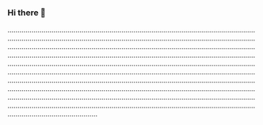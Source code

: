 ### Hi there 👋

.....................................................................................................................................................................................................................................................................................................................................................................................................................................................................................................................................................................................................................................................................................................................................................................................................................................................................................................................................................................................................................................................................................................................................................................................................................................................................................................................................
